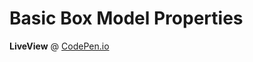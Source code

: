 # Basic Box Model Properties
**LiveView** @ [CodePen.io](https://codepen.io/mknordgard/full/mdXNLKG)
